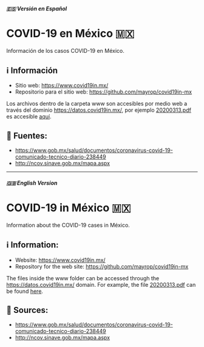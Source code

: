 ##### :es: Versión en Español
# COVID-19 en México 🇲🇽
Información de los casos COVID-19 en México.

## :information_source: Información
* Sitio web: https://www.covid19in.mx/  
* Repositorio para el sitio web: https://github.com/mayrop/covid19in-mx 

Los archivos dentro de la carpeta www son accesibles por medio web a través del dominio https://datos.covid19in.mx/, por ejemplo [20200313.pdf](/www/tablas-diarias/positivos/202003/20200313.pdf) es accesible [aquí](https://datos.covid19in.mx/tablas-diarias/positivos/202003/20200313.pdf).

## :memo: Fuentes:
* https://www.gob.mx/salud/documentos/coronavirus-covid-19-comunicado-tecnico-diario-238449
* http://ncov.sinave.gob.mx/mapa.aspx

------------------------------------------ 
##### :uk: English Version 

# COVID-19 in México 🇲🇽
Information about the COVID-19 cases in México.

## :information_source: Information:
* Website: https://www.covid19in.mx/
* Repository for the web site: https://github.com/mayrop/covid19in-mx 

The files inside the www folder can be accessed through the https://datos.covid19in.mx/ domain. For example, the file [20200313.pdf](/www/tablas-diarias/positivos/202003/20200313.pdf) can be found [here](https://datos.covid19in.mx/tablas-diarias/positivos/202003/20200313.pdf).


## :memo: Sources:
* https://www.gob.mx/salud/documentos/coronavirus-covid-19-comunicado-tecnico-diario-238449
* http://ncov.sinave.gob.mx/mapa.aspx
